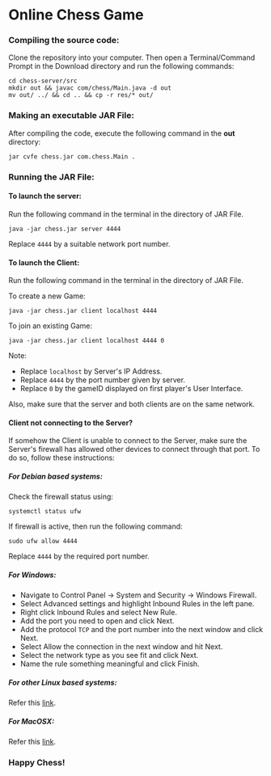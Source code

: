 # Online Chess Game

### Compiling the source code:

Clone the repository into your computer.
Then open a Terminal/Command Prompt in the Download directory and run the following commands:
```
cd chess-server/src
mkdir out && javac com/chess/Main.java -d out
mv out/ ../ && cd .. && cp -r res/* out/
```

### Making an executable JAR File:

After compiling the code, execute the following command in the **out** directory:
```
jar cvfe chess.jar com.chess.Main .
```

### Running the JAR File:

#### To launch the server:

Run the following command in the terminal in the directory of JAR File.
```
java -jar chess.jar server 4444
```

Replace `4444` by a suitable network port number.

#### To launch the Client:

Run the following command in the terminal in the directory of JAR File.

To create a new Game:
```
java -jar chess.jar client localhost 4444
```

To join an existing Game:
```
java -jar chess.jar client localhost 4444 0
```

Note: 
- Replace `localhost` by Server's IP Address.
- Replace `4444` by the port number given by server.
- Replace `0` by the gameID displayed on first player's User Interface.

Also, make sure that the server and both clients are on the same network.

#### Client not connecting to the Server?

If somehow the Client is unable to connect to the Server, make sure the Server's firewall has allowed other devices to connect through that port.
To do so, follow these instructions:

##### For Debian based systems:
Check the firewall status using:
```
systemctl status ufw
```
If firewall is active, then run the following command:
```
sudo ufw allow 4444
```
Replace `4444` by the required port number.

##### For Windows:
- Navigate to Control Panel -> System and Security -> Windows Firewall.
- Select Advanced settings and highlight Inbound Rules in the left pane.
- Right click Inbound Rules and select New Rule.
- Add the port you need to open and click Next.
- Add the protocol `TCP` and the port number into the next window and click Next.
- Select Allow the connection in the next window and hit Next.
- Select the network type as you see fit and click Next.
- Name the rule something meaningful and click Finish.

##### For other Linux based systems:
  Refer this [link](https://www.ibm.com/support/knowledgecenter/en/STXKQY_5.0.0/com.ibm.spectrum.scale.v5r00.doc/bl1adv_firewallportopenexamples.htm).
  
##### For MacOSX:
  Refer this [link](https://gauravsohoni.wordpress.com/2015/04/14/mac-osx-open-port/).

### Happy Chess!
